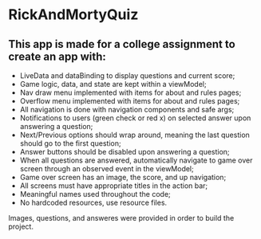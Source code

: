 # RickAndMortyQuiz

## This app is made for a college assignment to create an app with:  
* LiveData and dataBinding to display questions and current score;  
* Game logic, data, and state are kept within a viewModel;  
* Nav draw menu implemented with items for about and rules pages;  
* Overflow menu implemented with items for about and rules pages;  
* All navigation is done with navigation components and safe args;  
* Notifications to users (green check or red x) on selected answer upon answering a question;  
* Next/Previous options should wrap around, meaning the last question should go to the first question;  
* Answer buttons should be disabled upon answering a question;  
* When all questions are answered, automatically navigate to game over screen through an observed event in the viewModel;  
* Game over screen has an image, the score, and up navigation;  
* All screens must have appropriate titles in the action bar;  
* Meaningful names used throughout the code;  
* No hardcoded resources, use resource files.

Images, questions, and answeres were provided in order to build the project.
